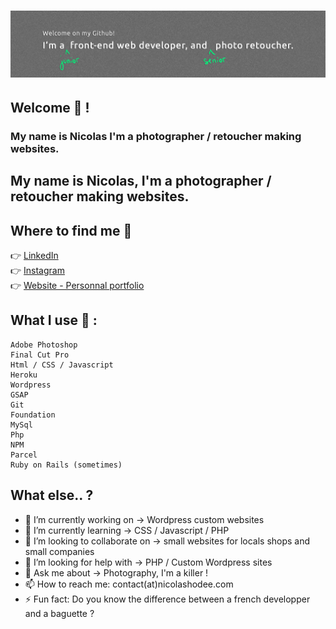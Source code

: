 # ![BANNER](./images/banner.png)
## Welcome 👋 ! <br>
###  My name is Nicolas I'm a photographer / retoucher making websites. <br>
## My name is Nicolas, I'm a photographer / retoucher making websites. 

## Where to find me 🌴
👉 [LinkedIn](http://www.linkedin.com/nicolashodee) <br>
👉 [Instagram](http://www.instagram.com/nicolas_hodee_photography) <br>
👉 [Website - Personnal portfolio](http://www.nicolashodee.com) <br>

## What I use 🤘  :

     
    Adobe Photoshop 
    Final Cut Pro 
    Html / CSS / Javascript
    Heroku
    Wordpress
    GSAP
    Git
    Foundation
    MySql
    Php
    NPM 
    Parcel
    Ruby on Rails (sometimes)
## What else.. ?
- 🔭 I’m currently working on -> Wordpress custom websites
- 🌱 I’m currently learning -> CSS / Javascript / PHP
- 👯 I’m looking to collaborate on -> small websites for locals shops and small companies
- 🤔 I’m looking for help with -> PHP / Custom Wordpress sites
- 💬 Ask me about -> Photography, I'm a killer !
- 📫 How to reach me: contact(at)nicolashodee.com
- ⚡ Fun fact: Do you know the difference between a french developper and a baguette ? 


<!--
**nicolashodee/nicolashodee** is a ✨ _special_ ✨ repository because its `README.md` (this file) appears on your GitHub profile.






Here are some ideas to get you started:



-->
